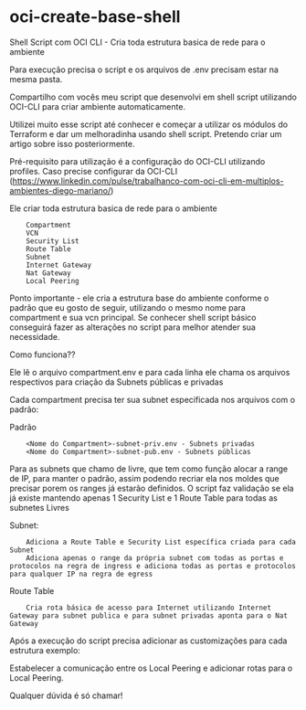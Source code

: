 # oci-create-base-shell


Shell Script com OCI CLI - Cria toda estrutura basica de rede para o ambiente

Para execução precisa o script e os arquivos de .env precisam estar na mesma pasta.


Compartilho com vocês meu script que desenvolvi em shell script utilizando OCI-CLI para criar ambiente automaticamente.

Utilizei muito esse script até conhecer e começar a utilizar os módulos do Terraform e dar um melhoradinha usando shell script. Pretendo criar um artigo sobre isso posteriormente.


Pré-requisito para utilização é a configuração do OCI-CLI utilizando profiles.
Caso precise configurar da OCI-CLI (https://www.linkedin.com/pulse/trabalhanco-com-oci-cli-em-multiplos-ambientes-diego-mariano/)

Ele criar toda estrutura basica de rede para o ambiente

		Compartment
		VCN
		Security List
		Route Table
		Subnet
		Internet Gateway
		Nat Gateway
		Local Peering

Ponto importante - ele cria a estrutura base do ambiente conforme o padrão que eu gosto de seguir, utilizando o mesmo nome para compartment e sua vcn principal. Se conhecer shell script básico conseguirá fazer as alterações no script para melhor atender sua necessidade.

Como funciona??

Ele lê o arquivo compartment.env e para cada linha ele chama os arquivos respectivos para criação da Subnets públicas e privadas

Cada compartment precisa ter sua subnet especificada nos arquivos com o padrão:

Padrão

		<Nome do Compartment>-subnet-priv.env - Subnets privadas
		<Nome do Compartment>-subnet-pub.env - Subnets públicas

Para as subnets que chamo de livre, que tem como função alocar a range de IP, para manter o padrão, assim podendo recriar ela nos moldes que precisar porem os ranges já estarão definidos. O script faz validação se ela já existe mantendo apenas 1 Security List e 1 Route Table para todas as subnetes Livres



Subnet:

		Adiciona a Route Table e Security List específica criada para cada Subnet
		Adiciona apenas o range da própria subnet com todas as portas e protocolos na regra de ingress e adiciona todas as portas e protocolos para qualquer IP na regra de egress

Route Table

		Cria rota básica de acesso para Internet utilizando Internet Gateway para subnet publica e para subnet privadas aponta para o Nat Gateway


Após a execução do script precisa adicionar as customizações para cada estrutura exemplo:

Estabelecer a comunicação entre os Local Peering e adicionar rotas para o Local Peering.

Qualquer dúvida é só chamar!
